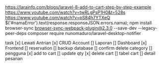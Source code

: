 https://larainfo.com/blogs/laravel-8-add-to-cart-step-by-step-example
https://www.youtube.com/watch?v=twRLgPsP1H0&t=528s
https://www.youtube.com/watch?v=pS84h7YTXeQ
$('#namaError').text(response.responseJSON.errors.nama);
npm install browser-sync browser-sync-webpack-plugin@2.3.0 --save-dev --legacy-peer-deps
composer require nunomaduro/laravel-desktop-notifier

task
[x] Lewati Antrian
[x] CRUD Account
[] Laporan
[] Dashboard
[x] Frontend
[] reservation
[] backup database
[] confirm delete category
[] pengguna
[x] add to cart
[] update qty
[x] delete cart
[] tabel cart
[] detail pesanan
